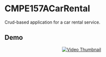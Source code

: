 # CMPE157ACarRental
Crud-based application for a car rental service. 

## Demo
<div align="center">
  <a href="https://www.youtube.com/watch?v=47mSonx8_Mw"><img src=https://img.youtube.com/vi/47mSonx8_Mw/0.jpg alt="Video Thumbnail"></a>
</div>

